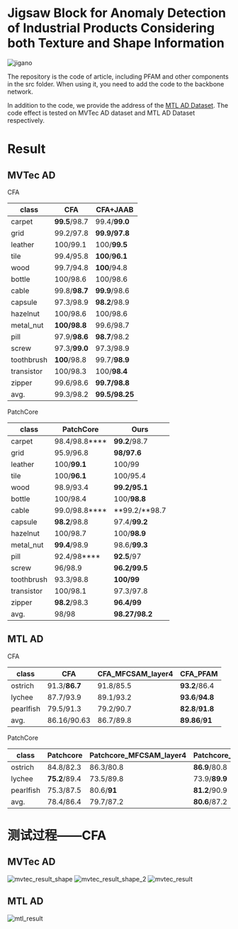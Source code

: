 # Jigsaw Block for Anomaly Detection of Industrial Products Considering both Texture and Shape Information

![jigano](https://github.com/YShaoJiang/JiganoAttentionBlock/blob/main/src/img/jig_anomaly.jpg)

The repository is the code of article, including PFAM and other components in the src folder. When using it, you need to add the code to the backbone network.

In addition to the code, we provide the address of the [MTL AD Dataset](https://drive.google.com/drive/folders/1PdEcDyFPb3d7yb5uQCOrbi3fs3PyoilG).
The code effect is tested on MVTec AD dataset and MTL AD Dataset respectively.
# Result

## MVTec AD

CFA

| class      | CFA           | CFA+JAAB         |
| ---------- | ------------- | ---------------- |
| carpet     | **99.5**/98.7 | 99.4/**99.0**    |
| grid       | 99.2/97.8     | **99.9/97.8**    |
| leather    | 100/99.1      | 100/**99.5**     |
| tile       | 99.4/95.8     | **100**/**96.1** |
| wood       | 99.7/94.8     | **100**/94.8     |
| bottle     | 100/98.6      | 100/98.6         |
| cable      | 99.8/**98.7** | **99.9**/98.6    |
| capsule    | 97.3/98.9     | **98.2**/98.9    |
| hazelnut   | 100/98.6      | 100/98.6         |
| metal_nut  | **100/98.8**  | 99.6/98.7        |
| pill       | 97.9/**98.6** | **98.7**/98.2    |
| screw      | 97.3/**99.0** | 97.3/98.9        |
| toothbrush | **100**/98.8  | 99.7/**98.9**    |
| transistor | 100/98.3      | 100/**98.4**     |
| zipper     | 99.6/98.6     | **99.7/98.8**    |
| avg.       | 99.3/98.2     | **99.5/98.25**   |

PatchCore

| class      | PatchCore           | Ours         |
| ---------- | ------------- | ---------------- |
| carpet     | 98.4/98.8**** | **99.2**/98.7 |
| grid       | 95.9/96.8     | **98/97.6** |
| leather    | 100/**99.1**  | 100/99 |
| tile       | 100/**96.1** | 100/95.4 |
| wood       | 98.9/93.4     | **99.2/95.1** |
| bottle     | 100/98.4      | 100/**98.8** |
| cable      | 99.0/98.8**** | **99.2/**98.7 |
| capsule    | **98.2**/98.8 | 97.4/**99.2** |
| hazelnut   | 100/98.7      | 100/**98.9** |
| metal_nut  | **99.4**/98.9 | 98.6/**99.3** |
| pill       | 92.4/98**** | **92.5**/97 |
| screw      | 96/98.9 | **96.2/99.5** |
| toothbrush | 93.3/98.8  | **100/99** |
| transistor | 100/98.1      | 97.3/97.8 |
| zipper     | **98.2**/98.3 | **96.4/99** |
| avg.       | 98/98 | **98.27/98.2** |

## MTL AD

CFA

| class     | CFA           | CFA_MFCSAM_layer4 | CFA_PFAM        |
| --------- | ------------- | ----------------- | ----------------- |
| ostrich   | 91.3/**86.7** | 91.8/85.5         | **93.2**/86.4     |
| lychee    | 87.7/93.9     | 89.1/93.2         | **93.6**/**94.8** |
| pearlfish | 79.5/91.3     | 79.2/90.7         | **82.8**/**91.8** |
| avg.      | 86.16/90.63   | 86.7/89.8         | **89.86**/**91**  |

PatchCore

| class     | Patchcore     | Patchcore_MFCSAM_layer4 | Patchcore_PFAM |
| --------- | ------------- | ----------------------- | ---------------- |
| ostrich   | 84.8/82.3     | 86.3/80.8               | **86.9**/80.8    |
| lychee    | **75.2**/89.4 | 73.5/89.8               | 73.9/**89.9**    |
| pearlfish | 75.3/87.5     | 80.6/**91**             | **81.2**/90.9    |
| avg.      | 78.4/86.4     | 79.7/87.2               | **80.6**/87.2    |

# 测试过程——CFA
## MVTec AD
![mvtec_result_shape](https://github.com/YShaoJiang/Anomaly_detection_for_Texture_based_product/blob/main/src/img/mvtec_shape_result.jpg)
![mvtec_result_shape_2](https://github.com/YShaoJiang/Anomaly_detection_for_Texture_based_product/blob/main/src/img/mvtec_shape_result_2.jpg)
![mvtec_result](https://github.com/YShaoJiang/Anomaly_detection_for_Texture_based_product/blob/main/src/img/mvtec_result.jpg)

## MTL AD
![mtl_result](https://github.com/YShaoJiang/Anomaly_detection_for_Texture_based_product/blob/main/src/img/mtl_result.jpg)
